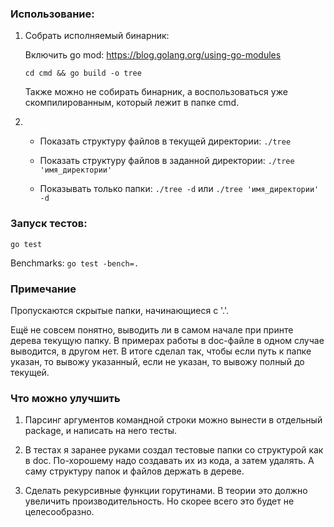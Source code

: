 ### Использование:

1. Собрать исполняемый бинарник:
    
    Включить go mod: https://blog.golang.org/using-go-modules

    `cd cmd && go build -o tree`
    
    Также можно не собирать бинарник, а воспользоваться уже скомпилированным, который лежит в папке cmd.

2. * Показать структуру файлов в текущей директории: `./tree`

    * Показать структуру файлов в заданной директории: `./tree 'имя_директории'`

    * Показывать только папки: `./tree -d` или `./tree 'имя_директории' -d`
    
### Запуск тестов:
`go test`

Benchmarks: `go test -bench=.`
### Примечание

Пропускаются скрытые папки, начинающиеся с '.'.

Ещё не совсем понятно, выводить ли в самом начале при принте дерева текущую папку. В примерах работы в doc-файле в 
одном случае выводится, в другом нет. В итоге сделал так, чтобы если путь к папке указан, то вывожу указанный,
если не указан, то вывожу полный до текущей.

### Что можно улучшить

1. Парсинг аргументов командной строки можно вынести в отдельный package, и написать на него тесты.

2. В тестах я заранее руками создал тестовые папки со структурой как в doc. По-хорошему
надо создавать их из кода, а затем удалять. А саму структуру папок и файлов держать в дереве.

3. Сделать рекурсивные функции горутинами. В теории это должно увеличить производительность. Но скорее всего это будет не целесообразно.